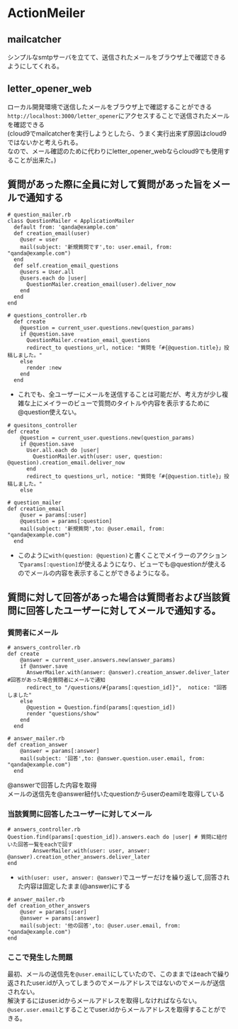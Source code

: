 # ActionMeiler

## mailcatcher
シンプルなsmtpサーバを立てて、送信されたメールをブラウザ上で確認できるようにしてくれる。
## letter_opener_web
ローカル開発環境で送信したメールをブラウザ上で確認することができる<br>
`http://localhost:3000/letter_opener`にアクセスすることで送信されたメールを確認できる<br>
(cloud9でmailcatcherを実行しようとしたら、うまく実行出来ず原因はcloud9ではないかと考えられる。<br>
なので、メール確認のために代わりにletter_opener_webならcloud9でも使用することが出来た。)

## 質問があった際に全員に対して質問があった旨をメールで通知する
```
# question_mailer.rb
class QuestionMailer < ApplicationMailer
  default from: 'qanda@example.com'    
  def creation_email(user)
    @user = user
    mail(subject: '新規質問です',to: user.email, from: "qanda@example.com")
  end 
  def self.creation_email_questions
    @users = User.all
    @users.each do |user|
      QuestionMailer.creation_email(user).deliver_now
    end 
  end
end
```
```
# questions_controller.rb
  def create
    @question = current_user.questions.new(question_params)
    if @question.save
      QuestionMailer.creation_email_questions
      redirect_to questions_url, notice: "質問を「#{@question.title}」投稿しました。"
    else
      render :new
    end
  end
```
- これでも、全ユーザーにメールを送信することは可能だが、考え方が少し複雑な上にメイラーのビューで質問のタイトルや内容を表示するために@question使えない。<br>
```
# quesitons_controller
def create
    @question = current_user.questions.new(question_params)
    if @question.save
      User.all.each do |user|
        QuestionMailer.with(user: user, question: @question).creation_email.deliver_now
      end
      redirect_to questions_url, notice: "質問を「#{@question.title}」投稿しました。"
    else
```
```
# question_mailer
def creation_email
    @user = params[:user]
    @question = params[:question]
    mail(subject: '新規質問',to: @user.email, from: "qanda@example.com")
  end
```
- このように`with(question: @question)`と書くことでメイラーのアクションで`params[:question]`が使えるようになり、ビューでも@questionが使えるのでメールの内容を表示することができるようになる。

## 質問に対して回答があった場合は質問者および当該質問に回答したユーザーに対してメールで通知する。
### 質問者にメール
```
# answers_controller.rb
def create
    @answer = current_user.answers.new(answer_params)
    if @answer.save
      AnswerMailer.with(answer: @answer).creation_answer.deliver_later #回答があった場合質問者にメールで通知
      redirect_to "/questions/#{params[:question_id]}",  notice: "回答しました"
    else
      @question = Question.find(params[:question_id])
      render "questions/show"
    end
  end
```
```
# answer_mailer.rb
def creation_answer
    @answer = params[:answer]
    mail(subject: '回答',to: @answer.question.user.email, from: "qanda@example.com")
  end
```
@answerで回答した内容を取得<br>
メールの送信先を@answer紐付いたquestionからuserのeamilを取得している

### 当該質問に回答したユーザーに対してメール

```
# answers_controller.rb
Question.find(params[:question_id]).answers.each do |user| # 質問に紐付いた回答一覧をeachで回す
        AnswerMailer.with(user: user, answer: @answer).creation_other_answers.deliver_later
end
```
- `with(user: user, answer: @answer)`でユーザーだけを繰り返して,回答された内容は固定したまま(@answer)にする
```
# answer_mailer.rb
def creation_other_answers
    @user = params[:user]
    @answer = params[:answer]
    mail(subject: '他の回答',to: @user.user.email, from: "qanda@example.com")
end
```
### ここで発生した問題
最初、メールの送信先を`@user.email`にしていたので、このままではeachで繰り返されたuser.idが入ってしまうのでメールアドレスではないのでメールが送信されない。<br>
解決するにはuser.idからメールアドレスを取得しなければならない。`@user.user.email`とすることでuser.idからメールアドレスを取得することができる。
